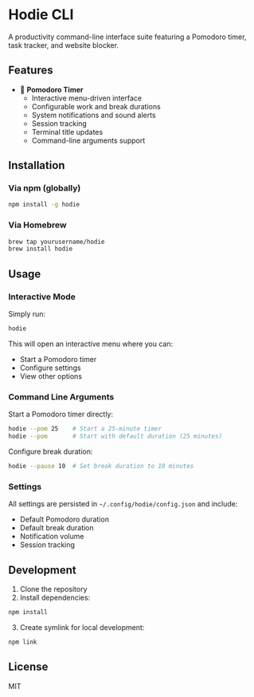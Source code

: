 # Hodie CLI

A productivity command-line interface suite featuring a Pomodoro timer, task tracker, and website blocker.

## Features

- 🍅 **Pomodoro Timer**
  - Interactive menu-driven interface
  - Configurable work and break durations
  - System notifications and sound alerts
  - Session tracking
  - Terminal title updates
  - Command-line arguments support

## Installation

### Via npm (globally)

```bash
npm install -g hodie
```

### Via Homebrew

```bash
brew tap yourusername/hodie
brew install hodie
```

## Usage

### Interactive Mode

Simply run:

```bash
hodie
```

This will open an interactive menu where you can:
- Start a Pomodoro timer
- Configure settings
- View other options

### Command Line Arguments

Start a Pomodoro timer directly:
```bash
hodie --pom 25    # Start a 25-minute timer
hodie --pom       # Start with default duration (25 minutes)
```

Configure break duration:
```bash
hodie --pause 10  # Set break duration to 10 minutes
```

### Settings

All settings are persisted in `~/.config/hodie/config.json` and include:
- Default Pomodoro duration
- Default break duration
- Notification volume
- Session tracking

## Development

1. Clone the repository
2. Install dependencies:
```bash
npm install
```
3. Create symlink for local development:
```bash
npm link
```

## License

MIT 